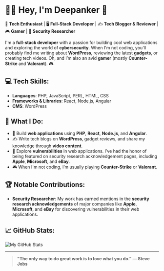 # 👨‍💻 Hey, I'm Deepanker 👾

🚀 **Tech Enthusiast** | 🖥️ **Full-Stack Developer** | ✍️ **Tech Blogger & Reviewer** | 🎮 **Gamer** | 🔐 **Security Researcher**

I'm a **full-stack developer** with a passion for building cool web applications and exploring the world of **cybersecurity**. When I'm not coding, you'll probably find me writing about **WordPress**, reviewing the latest **gadgets**, or creating tech videos. Oh, and I’m also an avid **gamer** (mostly **Counter-Strike** and **Valorant**). 🎮

## 💻 **Tech Skills**:
- **Languages**: PHP, JavaScript, PERL, HTML, CSS
- **Frameworks & Libraries**: React, Node.js, Angular
- **CMS**: WordPress

## 🧰 **What I Do**:
- 🔧 Build **web applications** using **PHP**, **React**, **Node.js**, and **Angular**.
- ✍️ Write tech blogs on **WordPress**, gadget reviews, and share my knowledge through **video content**.
- 🔐 Explore **vulnerabilities** in web applications. I’ve had the honor of being featured on security research acknowledgement pages, including **Apple**, **Microsoft**, and **eBay**.
- 🎮 When I'm not coding, I’m usually playing **Counter-Strike** or **Valorant**.

## 🏆 **Notable Contributions**:
- **Security Researcher**: My work has earned mentions in the **security research acknowledgements** of major companies like **Apple**, **Microsoft**, and **eBay** for discovering vulnerabilities in their web applications.
  
## 📈 **GitHub Stats**:
![My GitHub Stats](https://github-readme-stats.vercel.app/api?username=deepanker70&show_icons=true&hide_title=true&count_private=true)

---

> **"The only way to do great work is to love what you do." — Steve Jobs**
